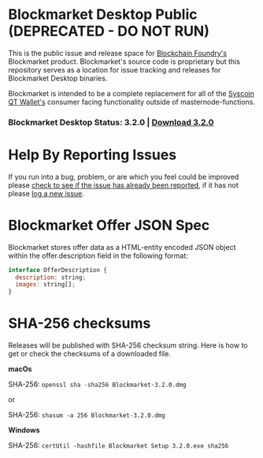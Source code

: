 # Blockmarket Desktop Public (DEPRECATED - DO NOT RUN)

This is the public issue and release space for [Blockchain Foundry's](http://blockchainfoundry.co) Blockmarket product. Blockmarket's source code is proprietary but this repository serves as a location for issue tracking and releases for Blockmarket Desktop binaries.

Blockmarket is intended to be a complete replacement for all of the [Syscoin QT Wallet's](http://syscoin.org) consumer facing functionality outside of masternode-functions.

### **Blockmarket Desktop Status**: 3.2.0 | [Download 3.2.0](https://github.com/syscoin/blockmarket-desktop-public/releases/tag/3.2.0)

# Help By Reporting Issues
If you run into a bug, problem, or are which you feel could be improved please [check to see if the issue has already been reported](https://github.com/syscoin/blockmarket-desktop-public/issues), if it has not please [log a new issue](https://github.com/syscoin/blockmarket-desktop-public/issues/new). 


# Blockmarket Offer JSON Spec
Blockmarket stores offer data as a HTML-entity encoded JSON object within the offer.description field in the following format:

```javascript
interface OfferDescription {
  description: string;
  images: string[];
}
```

# SHA-256 checksums

Releases will be published with SHA-256 checksum string.
Here is how to get or check the checksums of a downloaded file.

**macOs**

SHA-256: `openssl sha -sha256 Blockmarket-3.2.0.dmg`

or

SHA-256: `shasum -a 256 Blockmarket-3.2.0.dmg`

**Windows**

SHA-256: `certUtil -hashfile Blockmarket Setup 3.2.0.exe sha256`

